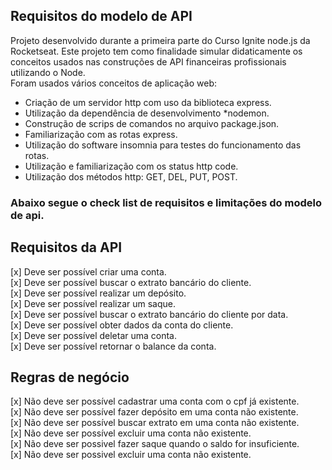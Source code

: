 ## Requisitos do modelo de API

Projeto desenvolvido durante a primeira parte do Curso Ignite node.js da Rocketseat. Este projeto tem como finalidade simular didaticamente os conceitos usados nas construções de API financeiras profissionais utilizando o Node.
<br> Foram usados vários conceitos de aplicação web: 
* Criação de um servidor http com uso da biblioteca express.
* Utilização da dependência de desenvolvimento *nodemon.
* Construção de scrips de comandos no arquivo package.json.
* Familiarização com as rotas express.
* Utilização do software insomnia para testes do funcionamento das rotas.
* Utilização e familiarização com os status http code.
* Utilização dos métodos http: GET, DEL, PUT, POST.


### Abaixo segue o check list de requisitos e limitações do modelo de api.

## Requisitos da API
[x] Deve ser possível criar uma conta.<br>
[x] Deve ser possível buscar o extrato bancário do cliente.<br>
[x] Deve ser possível realizar um depósito.<br>
[x] Deve ser possível realizar um saque.<br>
[x] Deve ser possível buscar o extrato bancário do cliente por data.<br>
[x] Deve ser possível obter dados da conta do cliente.<br>
[x] Deve ser possível deletar uma conta.<br>
[x] Deve ser possível retornar o balance da conta.<br>


## Regras de negócio

[x] Não deve ser possível cadastrar uma conta com o cpf já existente.<br>
[x] Não deve ser possível fazer depósito em uma conta não existente.<br>
[x] Não deve ser possível buscar extrato em uma conta não existente.<br>
[x] Não deve ser possível excluir uma conta não existente.<br>
[x] Não deve ser possivel fazer saque quando o saldo for insuficiente.<br>
[x] Não deve ser possivel excluir uma conta não existente.<br>